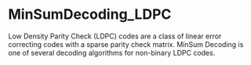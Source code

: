 # MinSumDecoding_LDPC

Low Density Parity Check (LDPC) codes are a class of linear error correcting codes with a sparse parity check matrix. MinSum Decoding is one of several decoding algorithms for non-binary LDPC codes. 